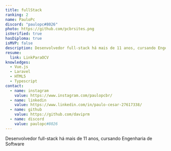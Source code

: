 ```yaml
---
title: fullStack
ranking: 2
name: PauloPc
discord: "paulopc#8026"
photo: https://github.com/pcbrsites.png
isVerified: true
hasDiploma: true
isMVP: false
description: Desenvolvedor full-stack há mais de 11 anos, cursando Engenharia de Software
resume:
  link: LinkParaOCV
knowledges:
  - Vue.js
  - Laravel
  - HTML5
  - Typescript
contact:
  - name: instagram
    value: https://www.instagram.com/paulopcbr/
  - name: linkedin
    value: https://www.linkedin.com/in/paulo-cesar-27617338/
  - name: github
    value: https://github.com/daviprm
  - name: discord
    value: paulopc#8026   
---
```


Desenvolvedor full-stack há mais de 11 anos, cursando Engenharia de Software
